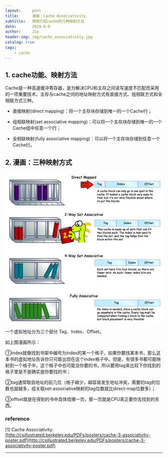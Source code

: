 ```yaml
---
layout:     post
title:      漫画：Cache Associativity
subtitle:   简明介绍cache的几种映射方法
date:       2019-8-9
author:     Jia
header-img: img/cache_associativity.jpg
catalog: true
tags:
    - cache
---
```


## 1. cache功能、映射方法

Cache是一种高速缓冲寄存器，是为解决CPU和主存之间读写速度不匹配而采用的一项重要技术。主存与cache之间的地址映射方式有直接方式、组相联方式和全相联方式三种。

* 直接映射(direct mapping)：将一个主存块存储到唯一的一个Cache行；

* 组相联映射(set associative mapping)：可以将一个主存块存储到唯一的一个Cache组中任意一个行；

* 全相联映射(fully associative mapping)：可以将一个主存块存储到任意一个Cache行。

## 2. 漫画：三种映射方式
![image](https://raw.githubusercontent.com/JingnanJia/jingnanjia.github.io/master/img/cache_associativity.png)

一个虚拟地址分为三个部分 Tag、Index、Offset。     

如上图漫画所示：    

①index就像找到书架中编号为index的某一个格子，如果你要找某本书，那么这本书的虚拟地址告诉你只可能出现在这个index格子中。但是，有很多书都可能映射到一个格子中，这个格子中也可能没你要的书，所以要用tag来比较下你找到的格子里是不是确实是你要找的书；    

②tag通常取自地址的前几位（格子越少，越容易发生地址冲突，需要的tag的位数也就越多，组关联set-associative映射的tag位数就比direct-map位数多）；    

③offset就是在得到的书中具体找哪一页，那一页就是CPU真正要你去找到的东西。    

### reference
[1] Cache Associativity: [http://csillustrated.berkeley.edu/PDFs/posters/cache-3-associativity-poster.pdf](http://csillustrated.berkeley.edu/PDFs/posters/cache-3-associativity-poster.pdf)

***
